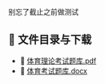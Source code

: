 别忘了截止之前做测试
## 📄 文件目录与下载

- 📄 [体育理论考试题库.pdf](%E4%BD%93%E8%82%B2%E7%90%86%E8%AE%BA%E8%80%83%E8%AF%95%E9%A2%98%E5%BA%93.pdf)
- 📄 [体育考试题库.docx](%E4%BD%93%E8%82%B2%E8%80%83%E8%AF%95%E9%A2%98%E5%BA%93.docx)
